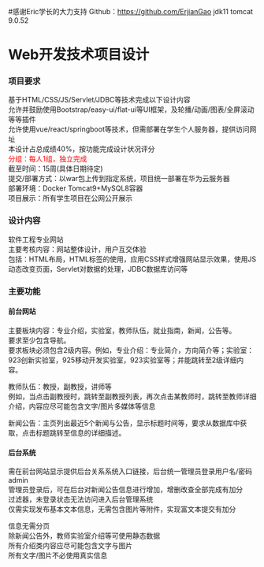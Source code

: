 #感谢Eric学长的大力支持 Github：https://github.com/ErjianGao
jdk11  tomcat 9.0.52


# Web开发技术项目设计

### 项目要求
基于HTML/CSS/JS/Servlet/JDBC等技术完成以下设计内容  
允许并鼓励使用Bootstrap/easy-ui/flat-ui等UI框架，及轮播/动画/图表/全屏滚动等等插件  
允许使用vue/react/springboot等技术，但需部署在学生个人服务器，提供访问网址  
本设计占总成绩40%，按功能完成设计状况评分  
<span style="color: red">分组：每人1组，独立完成</span>  
截至时间：15周(具体日期待定)  
提交/部署方式：以war包上传到指定系统，项目统一部署在华为云服务器  
部署环境：Docker Tomcat9+MySQL8容器  
项目展示：所有学生项目在公网公开展示

### 设计内容
软件工程专业网站  
主要考核内容：网站整体设计，用户互交体验  
包括：HTML布局，HTML标签的使用，应用CSS样式增强网站显示效果，使用JS动态改变页面，Servlet对数据的处理，JDBC数据库访问等

### 主要功能
#### 前台网站
主要板块内容：专业介绍，实验室，教师队伍，就业指南，新闻，公告等。  
要求至少包含导航。  
要求板块必须包含2级内容。例如，专业介绍：专业简介，方向简介等；实验室：923创新实验室，925移动开发实验室，923实验室等；并能跳转至2级详细内容。

教师队伍：教授，副教授，讲师等  
例如，当点击副教授时，跳转至副教授列表，再次点击某教师时，跳转至教师详细介绍，内容应尽可能包含文字/图片多媒体等信息

新闻公告：主页列出最近5个新闻与公告，显示标题时间等，要求从数据库中获取，点击标题跳转至信息的详细描述。

#### 后台系统
需在前台网站显示提供后台关系系统入口链接，后台统一管理员登录用户名/密码admin  
管理员登录后，可在后台对新闻公告信息进行增加，增删改查全部完成有加分  
过滤器，未登录状态无法访问进入后台管理系统  
仅需实现发布基本文本信息，无需包含图片等附件，实现富文本提交有加分

信息无需分页  
除新闻公告外，教师实验室介绍等可使用静态数据  
所有介绍类内容应尽可能包含文字与图片  
所有文字/图片不必使用真实信息
